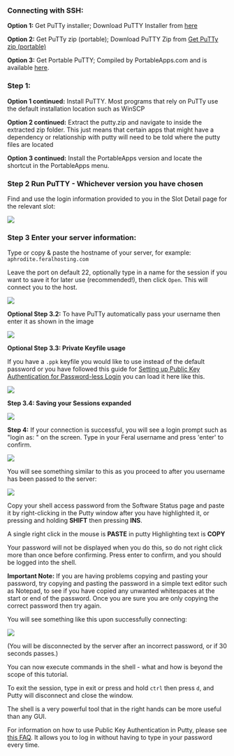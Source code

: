 
### Connecting with SSH:

**Option 1:** Get PuTTy installer; Download PuTTY Installer from [here](http://the.earth.li/~sgtatham/putty/latest/x86/putty-0.64-installer.exe)

**Option 2:** Get PuTTy zip (portable); Download PuTTY Zip from [Get PuTTy zip (portable)](http://the.earth.li/~sgtatham/putty/latest/x86/putty.zip)

**Option 3:** Get Portable PuTTY; Compiled by PortableApps.com and is available [here](http://portableapps.com/apps/internet/putty_portable).

### Step 1: 

**Option 1 continued:** Install PuTTY. Most programs that rely on PuTTy use the default installation location such as WinSCP

**Option 2 continued:** Extract the putty.zip and navigate to inside the extracted zip folder. This just means that certain apps that might have a dependency or relationship with putty will need to be told where the putty files are located

**Option 3 continued:** Install the PortableApps version and locate the shortcut in the PortableApps menu.

### Step 2 Run PuTTY - Whichever version you have chosen

Find and use the login information provided to you in the Slot Detail page for the relevant slot:

![](https://raw.github.com/feralhosting/feralfilehosting/master/Feral%20Wiki/0%20Generic/slot%20detail.png)

### Step 3 Enter your server information:

Type or copy & paste the hostname of your server, for example: `aphrodite.feralhosting.com`

Leave the port on default 22, optionally type in a name for the session if you want to save it for later use (recommended!), then click `Open`. This will connect you to the host.

![](https://raw.github.com/feralhosting/feralfilehosting/master/Feral%20Wiki/SSH/SSH%20guide%20basics%20-%20PuTTy/putty1.png)

**Optional Step 3.2:** To have PuTTy automatically pass your username then enter it as shown in the image

![](https://raw.github.com/feralhosting/feralfilehosting/master/Feral%20Wiki/SSH/SSH%20guide%20basics%20-%20PuTTy/putty2.png)

**Optional Step 3.3: Private Keyfile usage**

If you have a `.ppk` keyfile you would like to use instead of the default password or you have followed this guide for [Setting up Public Key Authentication for Password-less Login](https://www.feralhosting.com/faq/view?question=13) you can load it here like this.

![](https://raw.github.com/feralhosting/feralfilehosting/master/Feral%20Wiki/SSH/SSH%20guide%20basics%20-%20PuTTy/putty3.png)

**Step 3.4: Saving your Sessions expanded**

![](https://raw.github.com/feralhosting/feralfilehosting/master/Feral%20Wiki/SSH/SSH%20guide%20basics%20-%20PuTTy/putty3.5.png)

**Step 4:** If your connection is successful, you will see a login prompt such as "login as: " on the screen. Type in your Feral username and press 'enter' to confirm.

![](https://raw.github.com/feralhosting/feralfilehosting/master/Feral%20Wiki/SSH/SSH%20guide%20basics%20-%20PuTTy/putty4.png)

You will see something similar to this as you proceed to after you username has been passed to the server:

![](https://raw.github.com/feralhosting/feralfilehosting/master/Feral%20Wiki/SSH/SSH%20guide%20basics%20-%20PuTTy/putty5.png)

Copy your shell access password from the Software Status page and paste it by right-clicking in the Putty window after you have highlighted it, or pressing and holding **SHIFT** then pressing **INS**. 

A single right click in the mouse is **PASTE** in putty
Highlighting text is **COPY**

Your password will not be displayed when you do this, so do not right click more than once before confirming. Press enter to confirm, and you should be logged into the shell.

**Important Note:** If you are having problems copying and pasting your password, try copying and pasting the password in a simple text editor such as Notepad, to see if you have copied any unwanted whitespaces at the start or end of the password. Once you are sure you are only copying the correct password then try again.

You will see something like this upon successfully connecting:

![](https://raw.github.com/feralhosting/feralfilehosting/master/Feral%20Wiki/SSH/SSH%20guide%20basics%20-%20PuTTy/putty6.png)

(You will be disconnected by the server after an incorrect password, or if 30 seconds passes.)

You can now execute commands in the shell - what and how is beyond the scope of this tutorial.

To exit the session, type in exit or press and hold `ctrl` then press `d`, and Putty will disconnect and close the window.

The shell is a very powerful tool that in the right hands can be more useful than any GUI.

For information on how to use Public Key Authentication in Putty, please see [this FAQ](https://www.feralhosting.com/faq/view?question=13). It allows you to log in without having to type in your password every time.



